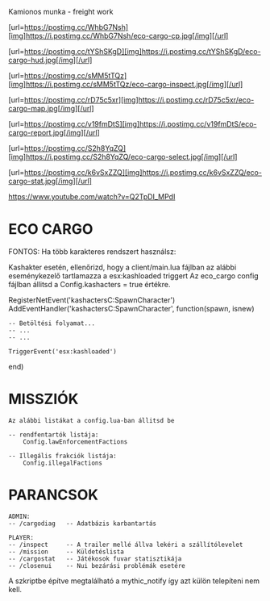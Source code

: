 Kamionos munka - freight work

[url=https://postimg.cc/WhbG7Nsh][img]https://i.postimg.cc/WhbG7Nsh/eco-cargo-cp.jpg[/img][/url]

[url=https://postimg.cc/tYShSKgD][img]https://i.postimg.cc/tYShSKgD/eco-cargo-hud.jpg[/img][/url]

[url=https://postimg.cc/sMM5tTQz][img]https://i.postimg.cc/sMM5tTQz/eco-cargo-inspect.jpg[/img][/url]

[url=https://postimg.cc/rD75c5xr][img]https://i.postimg.cc/rD75c5xr/eco-cargo-map.jpg[/img][/url]

[url=https://postimg.cc/v19fmDtS][img]https://i.postimg.cc/v19fmDtS/eco-cargo-report.jpg[/img][/url]

[url=https://postimg.cc/S2h8YqZQ][img]https://i.postimg.cc/S2h8YqZQ/eco-cargo-select.jpg[/img][/url]

[url=https://postimg.cc/k6vSxZZQ][img]https://i.postimg.cc/k6vSxZZQ/eco-cargo-stat.jpg[/img][/url]

https://www.youtube.com/watch?v=Q2TpDI_MPdI

# ECO CARGO

FONTOS: Ha több karakteres rendszert használsz:

Kashakter esetén, ellenőrizd, hogy a client/main.lua fájlban az alábbi eseménykezelő tartlamazza a esx:kashloaded triggert
Az eco_cargo config fájlban állitsd a Config.kashacters = true értékre.

RegisterNetEvent('kashactersC:SpawnCharacter')
AddEventHandler('kashactersC:SpawnCharacter', function(spawn, isnew)

    -- Betöltési folyamat...
    -- ...
    -- ...

    TriggerEvent('esx:kashloaded')
end)


# MISSZIÓK

    Az alábbi listákat a config.lua-ban állitsd be

    -- rendfentartók listája:
        Config.lawEnforcementFactions

    -- Illegális frakciók listája:
        Config.illegalFactions



# PARANCSOK

    ADMIN:
    -- /cargodiag   -- Adatbázis karbantartás

    PLAYER:
    -- /inspect     -- A trailer mellé állva lekéri a szállítólevelet
    -- /mission     -- Küldetéslista
    -- /cargostat   -- Játékosok fuvar statisztikája
    -- /closenui    -- Nui bezárási problémák esetére

A szkriptbe építve megtalálható a mythic_notify így azt külön telepíteni nem kell.
